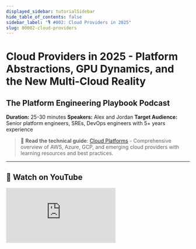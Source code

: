 ```yaml
---
displayed_sidebar: tutorialSidebar
hide_table_of_contents: false
sidebar_label: "🎙️ #002: Cloud Providers in 2025"
slug: 00002-cloud-providers
---
```


# Cloud Providers in 2025 - Platform Abstractions, GPU Dynamics, and the New Multi-Cloud Reality

## The Platform Engineering Playbook Podcast

<GitHubButtons />

**Duration:** 25-30 minutes
**Speakers:** Alex and Jordan
**Target Audience:** Senior platform engineers, SREs, DevOps engineers with 5+ years experience

> 📝 **Read the technical guide**: [Cloud Platforms](/technical/cloud-platforms) - Comprehensive overview of AWS, Azure, GCP, and emerging cloud providers with learning resources and best practices.

---

## 🎥 Watch on YouTube

<div style={{position: 'relative', paddingBottom: '56.25%', height: 0, overflow: 'hidden', maxWidth: '100%'}}>
  <iframe
    style={{position: 'absolute', top: 0, left: 0, width: '100%', height: '100%'}}
    src="https://www.youtube.com/embed/ouJd-LeZnZ8"
    title="Cloud Providers in 2025 - Platform Engineering Playbook Podcast"
    frameBorder="0"
    allow="accelerometer; autoplay; clipboard-write; encrypted-media; gyroscope; picture-in-picture"
    allowFullScreen
  />
</div>

<PodcastSubscribeButtons />

---

**Jordan**: Today we're diving deep into the cloud provider landscape, and we're going way beyond the usual AWS versus Azure versus GCP debate. We're talking about why companies like Cloudflare are becoming cloud providers, why Hetzner is suddenly cool again, and what the rise of specialized platforms means for your architecture decisions.



**Alex**: We'll also talk about why "multi-cloud" means something completely different in 2025 than it did five years ago. Spoiler alert: it's not about avoiding vendor lock-in anymore. Plus, we'll cover what skills matter now and what's becoming table stakes versus what's losing relevance.



**Jordan**: So let's start with the big picture. AWS still dominates at 32% market share, but that number is misleading. If you look at new application deployments, the picture is much more fragmented.



**Alex**: Exactly. How many new apps are actually deploying directly to EC2 or vanilla Kubernetes these days? Everyone's using some kind of platform abstraction. Whether that's Vercel for frontend, Fly.io for full-stack, or Railway for startups.



**Jordan**: Right. The actual compute might be running on AWS, but developers aren't interfacing with AWS directly anymore.



**Alex**: And this is where things get really interesting. We're seeing this bifurcation where infrastructure teams are going deeper into the primitives—bare metal Kubernetes, custom operators, service mesh everything—while application teams are going higher level.



**Jordan**: The cloud providers are responding differently to this split. AWS is trying to serve both markets with everything from Lightsail for simplicity to Outposts for hybrid. Azure is leaning hard into the enterprise integration story. But Google, they're doing something fascinating.



**Alex**: Google's basically saying "we're not going to compete on breadth, we're going to compete on depth." BigQuery, Spanner, their AI slash ML stack—these aren't services, they're entire platforms.



**Jordan**: Speaking of AI slash ML, the GPU shortage has created some wild dynamics. Lambda Labs went from a tiny player to a major force just because they had GPU availability when everyone else was sold out.



**Alex**: CoreWeave raised over 2 billion dollars basically on the promise of GPU access. Companies are now choosing cloud providers based on GPU quotas, not features or pricing. It's like the early days of cloud when people picked providers based on who could give them the most EC2 instances.



**Jordan**: But here's what's different this time—the workloads are fundamentally different. Training a large language model is not like running a web app. The economics, the architecture, the operational requirements—everything's different.



**Alex**: And that's creating opportunities for specialized providers. Look at edge computing—Cloudflare Workers, Deno Deploy, Fastly Compute at Edge. These platforms are saying "forget regions and availability zones, we'll run your code in 200-plus locations globally."



**Jordan**: The latency characteristics are incredible. Sub-50-millisecond response times globally without any special configuration. Try doing that with traditional cloud architecture.



**Alex**: You basically can't. Not without spending a fortune on global load balancers, regional deployments, and complex routing rules. But on Workers, it's just the default.



**Jordan**: Though let's be honest about the trade-offs. You're giving up a lot of control. No persistent storage at the edge, limited compute time, specific runtime constraints.



**Alex**: True, but that's the interesting philosophical shift. The state of the art isn't about having every possible feature anymore. It's about having exactly the right features for specific workloads.



**Jordan**: Which brings us back to the multi-cloud story. Companies aren't going multi-cloud for portability anymore. They're going multi-cloud because different providers are genuinely better at different things.



**Alex**: Exactly. Run your data warehouse on BigQuery, your AI workloads on Azure or dedicated GPU clouds, your edge compute on Cloudflare, and maybe your boring business logic on AWS because your team knows it well.



**Jordan**: And tie it all together with what? That's the hard part.



**Alex**: That's where the platform engineering discipline comes in. You're not just picking technologies anymore, you're designing an architecture that can span these different environments coherently.



**Jordan**: Let's dig into specific technical comparisons, because the differences between providers are more pronounced than ever. Take networking, for example.



**Alex**: AWS networking is still fundamentally datacenter-centric. VPCs, subnets, route tables—it's all mapped to traditional networking concepts. Which makes sense given their history, but it also means you inherit all the complexity of traditional networking.



**Jordan**: I spent three days last month debugging a routing issue between VPCs in different regions. Turned out to be an asymmetric routing problem with VPC peering and transit gateways. The kind of problem that just doesn't exist in Google's model.



**Alex**: Because Google said "forget traditional networking, let's build something cloud-native from scratch." Their global VPC concept is brilliant. No regions in your network topology—resources can talk to each other globally with automatic routing. And their Andromeda SDN is doing some crazy optimization under the hood.



**Jordan**: The performance numbers back it up too. I've seen benchmarks showing 5 to 10 X better throughput for cross-region communication on GCP versus AWS.



**Alex**: Though AWS's new Global Accelerator and Transit Gateway features are closing the gap. They're essentially building a Google-like network on top of their existing infrastructure. Which is a pattern we see everywhere with AWS—they can't break backwards compatibility, so they build new services alongside old ones.



**Jordan**: How many ways can you do load balancing on AWS now? Classic Load Balancer, Application Load Balancer, Network Load Balancer, Gateway Load Balancer, and that's not counting Route 53 weighted routing or Global Accelerator.



**Alex**: Meanwhile, Google has Cloud Load Balancing. One service that handles all the use cases.



**Jordan**: To be fair, that simplicity comes with trade-offs. AWS's proliferation of services means you can optimize for very specific use cases.



**Alex**: True. Let's talk databases, because this is where things get really interesting. AWS has what, 15 different database services? RDS with five different engines, Aurora with MySQL and Postgres compatibility, DynamoDB, DocumentDB, Neptune, Timestream, Keyspaces.



**Jordan**: Each one is optimized for specific workloads. Which is great if you know exactly what you need. But most teams don't. They start with RDS MySQL and then realize they need better scaling, so they migrate to Aurora, but then they need global tables so they look at DynamoDB.



**Alex**: Whereas Google's approach is more opinionated. Spanner for relational, Bigtable for wide-column, Firestore for document. Pick one of three.



**Jordan**: But those three are incredibly sophisticated. Spanner especially—it's not just a database, it's a globally distributed, strongly consistent, SQL-compatible system that shouldn't exist according to the CAP theorem.



**Alex**: They basically said "CAP theorem says you can't have all three? Hold my beer." And then spent a decade engineering around it with atomic clocks and GPS receivers. The operational characteristics are mind-blowing. Five nines of availability, automatic sharding and rebalancing, zero-downtime schema changes.



**Jordan**: Though let's talk about the elephant in the room—cost. Spanner is expensive. Like, really expensive.



**Alex**: It is, but you have to factor in the total cost. How much engineering time do you spend on database operations with traditional systems? Dealing with failovers, managing replicas, planning capacity.



**Jordan**: Fair point. Azure's Cosmos DB sits somewhere in the middle—not as elegant as Spanner, but more flexible than DynamoDB. It lets you choose your consistency model per request.



**Alex**: Though in practice, I've found the multiple API personalities confusing. Is it a document store? A graph database? A key-value store? Yes to all. That's very much Microsoft's approach—be everything to everyone.



**Jordan**: Speaking of operational burden, AWS gives you all the knobs and dials. Which is great for control but terrible for cognitive load. I was helping a team debug S3 performance issues last week, and we had to consider storage classes, request patterns, prefix sharding, multi-part upload thresholds, transfer acceleration settings.



**Alex**: Compare that to Google Cloud Storage where it just works. The performance is consistent, the API is simple, strong consistency is the default.



**Jordan**: Though when you do need those knobs, their absence can be frustrating. I had a case where we needed specific S3 lifecycle policies that just weren't possible to replicate in GCS.



**Alex**: That's the eternal trade-off. Simplicity versus flexibility. Azure tries to split the difference, which sometimes means you get the worst of both worlds—or the best, depending on your perspective.



**Jordan**: You know what's fascinating? Some of the most innovative work in cloud infrastructure is happening completely outside the big three. Like Fly.io. They're not trying to be AWS. They're saying "what if we just ran your containers really close to users with zero configuration?"



**Alex**: Their architecture is so elegant. You push a Docker container, they figure out where to run it based on request patterns. No regions to configure, no load balancers to set up. It just scales globally.



**Jordan**: And the pricing model makes sense—you pay for compute and bandwidth, not for a dozen different services. Though debugging distributed systems on Fly can be challenging.



**Alex**: That's true for all these next-gen platforms. They're optimizing for developer experience and operational simplicity, sometimes at the cost of observability.



**Jordan**: Speaking of next-gen, Railway is basically "what if Heroku was built in 2025?" With actual Docker support, proper secrets management, and preview environments that don't cost a fortune.



**Alex**: And Render is taking a similar approach but with more focus on production workloads. Their automatic SSL, built-in CDN, and zero-downtime deploys are table stakes features that somehow the big clouds still make complicated.



**Jordan**: Let's talk about specialized clouds that are crushing it in specific domains. Vercel and Netlify for Jamstack—they've basically created a new category. "Frontend cloud" wasn't a thing five years ago, but now it's a billion-dollar market.



**Alex**: And they're expanding beyond static sites. Vercel's Edge Functions, Netlify's background functions—they're becoming full application platforms.



**Jordan**: The database-as-a-service explosion is even more interesting. PlanetScale built a better MySQL with Vitess under the hood. Actual horizontal scaling for MySQL that works. Their branching feature is genius—database branches that work like Git branches.



**Alex**: And Neon is doing something similar for Postgres. Serverless Postgres that scales to zero, with branching and point-in-time restore. They're using a separated storage and compute architecture that enables sub-second cold starts.



**Jordan**: Don't forget about Turso and their edge SQLite approach. SQLite at the edge with automatic replication. Sub-millisecond queries because you're using embedded SQLite—the data access is literally just function calls, no network overhead.



**Alex**: Let's talk about surprising players. DigitalOcean—remember when everyone wrote them off as the cheap VPS provider? Their App Platform and managed databases are actually solid now. And their pricing is still refreshingly simple. No data transfer charges between services, no hidden fees.



**Jordan**: Linode too, though they're Akamai now after that 900-million-dollar acquisition. Still great for straightforward Linux VPS needs without the AWS complexity tax.



**Alex**: And in Europe, Hetzner is having a moment. Incredible price-performance for bare metal and VPS. I know several unicorns running their entire infrastructure on Hetzner. The dedicated server prices are remarkable.



**Jordan**: Though you're managing more yourself. But that's becoming easier with tools like Talos Linux for Kubernetes or NixOS for reproducible infrastructure.



**Alex**: Let's not forget regional players. Alibaba Cloud is massive in Asia. OVH in Europe. These aren't small players—they're serving millions of customers. And sometimes they're not optional. Data residency requirements mean you might need to use Alibaba for China, OVH for certain EU workloads.



**Jordan**: Oracle Cloud Infrastructure deserves a mention too. I know, "nobody got fired for not buying Oracle" and all that. But their bare metal performance is legit. If you're running Oracle databases—which many enterprises are—OCI Exadata Cloud Service is genuinely the best option.



**Alex**: And they're practically giving away compute to gain market share. Their free tier is absurdly generous. Though good luck finding engineers who want to work with Oracle technologies.



**Jordan**: The AI slash ML specialists are getting really specific too. Lambda Labs, CoreWeave, Paperspace—they're all printing money right now. And RunPod for hobbyists and researchers. Affordable GPU time for people who can't get enterprise quotas.



**Alex**: The specialized clouds are following the Unix philosophy. Do one thing and do it really well. Banana dot dev for ML model serving, Replicate for model deployment, Modal for serverless GPUs.



**Jordan**: This explosion of options has really changed what skills platform engineers need. It's not enough to be an AWS expert anymore.



**Alex**: The skill that's becoming crucial is understanding the trade-offs between different platforms and architectures. When to use what, and why. Like, knowing that Cloudflare R2 has zero egress fees makes it perfect for certain use cases, even if you're primarily on AWS.



**Jordan**: And it's not just technical knowledge. Understanding the business models of these providers is crucial. Why is Snowflake usage-based pricing while Databricks is compute-based? Because it aligns with how they make money.



**Alex**: What skills are becoming table stakes? Infrastructure as Code, for sure. But not just Terraform—understanding the principles. Declarative versus imperative, state management, drift detection.



**Jordan**: GitOps is becoming mandatory too. If you're not storing your infrastructure definitions in Git and using automated pipelines, you're already behind.



**Alex**: Cost optimization has evolved from a nice-to-have to a core engineering skill. Understanding data transfer costs, storage tiers, commitment discounts. FinOps is a real discipline now.



**Jordan**: Security has gotten more nuanced too. It's not just IAM policies anymore. You need to understand supply chain attacks, container scanning, SBOM generation, policy as code.



**Alex**: And zero-trust architectures. The perimeter is gone. Every service needs to authenticate and authorize every request.



**Jordan**: What about skills that are becoming less relevant? Manual server management, definitely. If you're still SSHing into servers to debug issues, you're doing it wrong. Everything should be observable through metrics and logs.



**Alex**: Here's a controversial one—I think deep Kubernetes knowledge is becoming less important for most teams.



**Jordan**: Spicy take! Elaborate.



**Alex**: Well, managed Kubernetes services abstract away most of the complexity. And platforms like Cloud Run, Fargate, and Azure Container Instances give you containers without Kubernetes at all.



**Jordan**: I partially agree. You don't need to know how to set up Kubernetes from scratch anymore. But understanding the abstractions—pods, services, deployments—that's still crucial.



**Alex**: Fair. What about emerging skills? WebAssembly for sure. It's not just for browsers anymore. Wasm is becoming a universal runtime for edge computing, plugins, and even databases.



**Jordan**: eBPF for observability and security. Being able to safely run sandboxed programs in the kernel to trace system calls and network packets without modifying applications—that's powerful.



**Alex**: Platform engineering as a discipline. It's not just ops anymore. You're building internal developer platforms, thinking about developer experience, API design.



**Jordan**: And AI slash ML operations. Even if you're not training models, you need to understand how to deploy them, monitor them, manage their lifecycle.



**Alex**: The context window for platform engineers keeps expanding. You need to understand everything from bare metal to serverless, from network protocols to developer experience.



**Jordan**: Which is why specialization is becoming more important. You can't be an expert in everything anymore. Pick your areas and go deep.



**Alex**: Let's share some hard-won wisdom. The importance of boring technology. I used to chase the latest and greatest, but now I actively prefer proven, stable, "boring" solutions.



**Jordan**: Can you give an example?



**Alex**: Sure. Last year a team wanted to use ScyllaDB for a new project because it promised better performance than Cassandra. I pushed them to use PostgreSQL instead. Guess which team is sleeping better at night?



**Jordan**: PostgreSQL can handle an enormous amount of scale before you need anything exotic. And the operational knowledge is everywhere.



**Alex**: Another one—data gravity is real. Once you have terabytes of data in a cloud provider, the cost and complexity of moving it becomes a major decision factor. That's why egress fees are such a powerful lock-in mechanism.



**Jordan**: Though providers like Cloudflare R2 with zero egress fees are starting to challenge that. We're seeing companies use R2 as a multi-cloud data bridge.



**Alex**: Smart. Here's one of mine—always design for day-two operations. It's easy to get something working. It's hard to keep it working reliably for years.



**Jordan**: What does that mean practically?



**Alex**: Think about how you'll upgrade, monitor, debug, and restore the system. If you can't explain the runbook for a 3 AM outage, the design isn't complete.



**Jordan**: Related to that—complexity compounds. Every service you add, every integration you build, it all multiplies the failure modes. Which is why I'm increasingly skeptical of microservices for most teams.



**Alex**: Controversial but true. A well-designed monolith on a boring platform beats a poorly operated microservices architecture every time. The operational overhead isn't worth it unless you have dedicated platform teams.



**Jordan**: What about vendor lock-in? That's the eternal question.



**Alex**: I've completely changed my perspective on this. Lock-in isn't the problem—lack of value is. If a proprietary service provides 10 X the value of an open solution, take the lock-in.



**Jordan**: Right. DynamoDB might lock you to AWS, but if it means you never have to think about database operations, that might be worth it. The key is being intentional about it.



**Alex**: Document your lock-in decisions. Understand the exit costs. But don't let fear of lock-in force you into inferior solutions.



**Jordan**: Another practical tip—invest in observability early. Not just metrics and logs, but traces, profiling, real user monitoring. And standardize on OpenTelemetry. It's becoming the universal standard.



**Alex**: Cost monitoring too. Set up budget alerts, use cost allocation tags, review spend weekly. Cloud costs can spiral out of control fast. Especially with managed services. That convenient managed NAT gateway? It might be costing you thousands per month in data processing charges.



**Jordan**: Here's a big one—understand your workload patterns before choosing architecture. Are you CPU bound? Memory bound? IO bound? The answer completely changes your optimal stack.



**Alex**: And those patterns change over time. What starts as a CPU-intensive batch job might become memory-bound as data grows. Design for evolution.



**Jordan**: As we wrap up, the cloud landscape has evolved from "lift and shift your datacenter" to this incredibly rich ecosystem of specialized services. And we're still in the early days.



**Alex**: The engineers who thrive in this environment aren't the ones who memorize service limits or API calls. They're the ones who understand the fundamental trade-offs and can navigate this complexity.



**Jordan**: Master the concepts—distributed systems, networking, security, economics—and the specific technologies become implementation details.



**Alex**: If there's one takeaway, it's that there's no universal "best" architecture anymore. The best solution depends on your team, your workload, your constraints, and your goals.



**Jordan**: And that's actually liberating. You don't have to build the same three-tier architecture everyone else is building. You can choose the right tool for each part of your system.



**Alex**: Even if that means using Hetzner bare metal for compute, Cloudflare R2 for storage, PlanetScale for your database, and Vercel for your frontend.



**Jordan**: Though remember to factor in operational complexity. Sometimes a simpler architecture on a single provider beats a perfectly optimized multi-cloud setup.



**Alex**: The fundamentals of good engineering remain constant, even as the landscape evolves. And that's what matters most—making thoughtful decisions for your specific context.